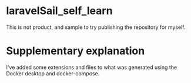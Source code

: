 # laravelSail_self_learn
This is not product, and sample to try publishing the repository for myself.

# Supplementary explanation
I've added some extensions and files to what was generated using the Docker desktop and docker-compose.
